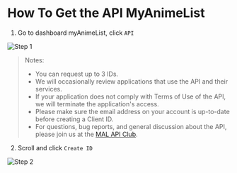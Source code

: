# How To Get the API MyAnimeList

1. Go to dashboard myAnimeList, click <code>API</code>

![Step 1](https://github.com/nurkholiqansori/apiMyAnimeList/blob/main/img/step%201.png "Step 1")

> Notes:
> - You can request up to 3 IDs.
> - We will occasionally review applications that use the API and their services.
> - If your application does not comply with Terms of Use of the API, we will terminate the application's access.
> - Please make sure the email address on your account is up-to-date before creating a Client ID.
> - For questions, bug reports, and general discussion about the API, please join us at the [MAL API Club](https://myanimelist.net/clubs.php?cid=13727 "MAL API Club").

2. Scroll and click <code>Create ID</code>

![Step 2](https://github.com/nurkholiqansori/apiMyAnimeList/blob/main/img/step%202.png "Step 2")

